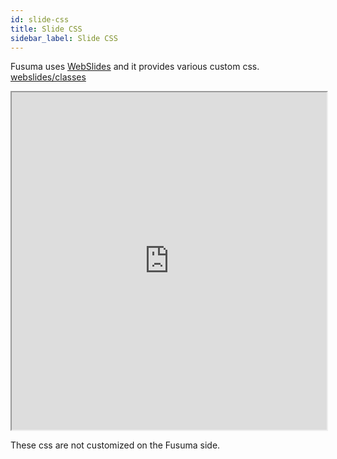 ```yaml
---
id: slide-css
title: Slide CSS
sidebar_label: Slide CSS
---
```


Fusuma uses [WebSlides](https://webslides.tv/) and it provides various custom css. [webslides/classes](https://webslides.tv/demos/classes#slide=1)

<iframe src="https://webslides.tv/demos/classes" style="width: 100%;height: 540px; max-width: 960px"></iframe>

<br />

These css are not customized on the Fusuma side.
